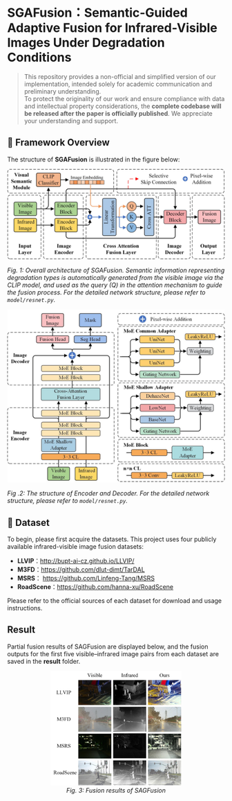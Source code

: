 # SGAFusion：Semantic-Guided Adaptive Fusion for Infrared-Visible Images Under Degradation Conditions

> This repository provides a non-official and simplified version of our implementation, intended solely for academic communication and preliminary understanding.  
> To protect the originality of our work and ensure compliance with data and intellectual property considerations, the **complete codebase will be released after the paper is officially published**.
> We appreciate your understanding and support.

## 🔹 Framework Overview

The structure of **SGAFusion** is illustrated in the figure below:


![image](https://github.com/Wohaizainuli/SGAFusion/blob/main/images/Algorithm%20Framework.jpg)


*Fig. 1: Overall architecture of SGAFusion. Semantic information representing degradation types is automatically generated from the visible image via the CLIP model, and used as the query (Q) in the attention mechanism to guide the fusion process. For the detailed network structure, please refer to `model/resnet.py`.*


![image](https://github.com/Wohaizainuli/SGAFusion/blob/main/images/Encoder%20and%20Decoder.jpg)


*Fig .2: The structure of Encoder and Decoder. For the detailed network structure, please refer to `model/resnet.py`.*
## 🔹 Dataset
To begin, please first acquire the datasets. This project uses four publicly available infrared-visible image fusion datasets:
- **LLVIP**：http://bupt-ai-cz.github.io/LLVIP/
- **M3FD**：https://github.com/dlut-dimt/TarDAL
- **MSRS**： https://github.com/Linfeng-Tang/MSRS
- **RoadScene**：https://github.com/hanna-xu/RoadScene
  
Please refer to the official sources of each dataset for download and usage instructions.

##  Result

Partial fusion results of SAGFusion are displayed below, and the fusion outputs for the first five visible–infrared image pairs from each dataset are saved in the **result** folder.


<p align="center">
  <img src="https://github.com/Wohaizainuli/SGAFusion/blob/main/images/result.jpg" alt="fusion result" width="60%" />
  <br/>
  <em>Fig. 3: Fusion results of SAGFusion</em>
</p>

